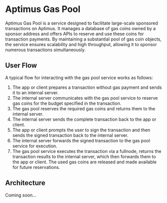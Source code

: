 # Aptimus Gas Pool

Aptimus Gas Pool is a service designed to facilitate large-scale sponsored transactions on Aptimus. It manages a database of gas coins owned by a sponsor address and offers APIs to reserve and use these coins for transaction payments. By maintaining a substantial pool of gas coin objects, the service ensures scalability and high throughput, allowing it to sponsor numerous transactions simultaneously.​

## User Flow

A typical flow for interacting with the gas pool service works as follows:

1.	The app or client prepares a transaction without gas payment and sends it to an internal server.
2.	The internal server communicates with the gas pool service to reserve gas coins for the budget specified in the transaction.
3.	The gas pool reserves the required gas coins and returns them to the internal server.
4.	The internal server sends the complete transaction back to the app or client.
5.	The app or client prompts the user to sign the transaction and then sends the signed transaction back to the internal server.
6.	The internal server forwards the signed transaction to the gas pool service for execution.
7.	The gas pool service executes the transaction via a fullnode, returns the transaction results to the internal server, which then forwards them to the app or client. The used gas coins are released and made available for future reservations.

## Architecture
Coming soon...
